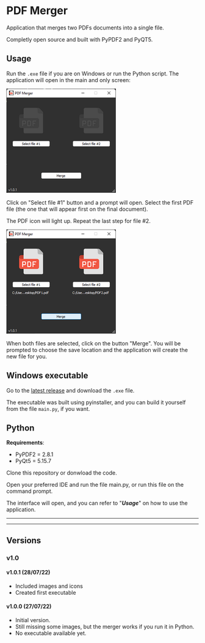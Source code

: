 # PDF Merger

Application that merges two PDFs documents into a single file.

Completly open source and built with PyPDF2 and PyQT5.

## Usage

Run the `.exe` file if you are on Windows or run the Python script. The application will open in the main and only screen:

![App main page](images/app_main.png)

Click on "Select file #1" button and a prompt will open. Select the first PDF file (the one that will appear first on the final document).

The PDF icon will light up. Repeat the last step for file #2.

![Merge](images/app_merge.png)

When both files are selected, click on the button "Merge". You will be prompted to choose the save location and the application will create the new file for you.


## Windows executable

Go to the [latest release](https://github.com/vinyluis/PDF_Merger/releases/latest)  and download the `.exe` file.

The executable was built using pyinstaller, and you can build it yourself from the file `main.py`, if you want.

## Python

**Requirements**:
- PyPDF2 = 2.8.1
- PyQt5 = 5.15.7

Clone this repository or donwload the code.

Open your preferred IDE and run the file main.py, or run this file on the command prompt.

The interface will open, and you can refer to "***Usage***" on how to use the application.

---
---
## Versions

### v1.0

#### v1.0.1 (28/07/22)
- Included images and icons
- Created first executable

#### v1.0.0 (27/07/22)
- Initial version. 
- Still missing some images, but the merger works if you run it in Python. 
- No executable available yet.